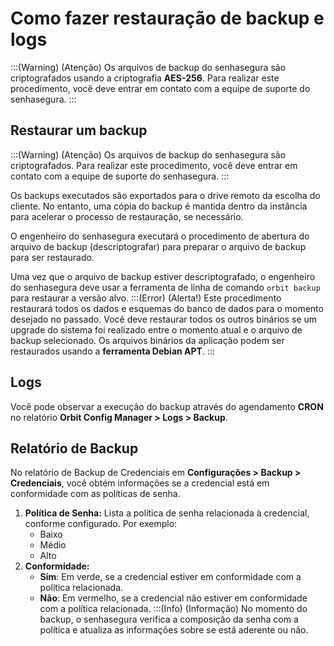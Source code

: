 # Como fazer restauração de backup e logs

:::(Warning) (Atenção)
Os arquivos de backup do senhasegura são criptografados usando a criptografia **AES-256**. Para realizar este procedimento, você deve entrar em contato com a equipe de suporte do senhasegura.
:::

## Restaurar um backup
:::(Warning) (Atenção)
Os arquivos de backup do senhasegura são criptografados. Para realizar este procedimento, você deve entrar em contato com a equipe de suporte do senhasegura.
:::

Os backups executados são exportados para o drive remoto da escolha do cliente. No entanto, uma cópia do backup é mantida dentro da instância para acelerar o processo de restauração, se necessário.

O engenheiro do senhasegura executará o procedimento de abertura do arquivo de backup (descriptografar) para preparar o arquivo de backup para ser restaurado.

Uma vez que o arquivo de backup estiver descriptografado, o engenheiro do senhasegura deve usar a ferramenta de linha de comando `orbit backup` para restaurar a versão alvo.
:::(Error) (Alerta!)
Este procedimento restaurará todos os dados e esquemas do banco de dados para o momento desejado no passado. Você deve restaurar todos os outros binários se um upgrade do sistema foi realizado entre o momento atual e o arquivo de backup selecionado. Os arquivos binários da aplicação podem ser restaurados usando a **ferramenta Debian APT**.
:::

## Logs
Você pode observar a execução do backup através do agendamento **CRON** no relatório **Orbit Config Manager > Logs > Backup**.

## Relatório de Backup
No relatório de Backup de Credenciais em **Configurações > Backup > Credenciais**, você obtém informações se a credencial está em conformidade com as políticas de senha.

1. **Política de Senha:** Lista a política de senha relacionada à credencial, conforme configurado. Por exemplo:
   * Baixo
   * Médio
   * Alto
2. **Conformidade:**
   * **Sim**: Em verde, se a credencial estiver em conformidade com a política relacionada.
   * **Não**: Em vermelho, se a credencial não estiver em conformidade com a política relacionada.
:::(Info) (Informação)
No momento do backup, o senhasegura verifica a composição da senha com a política e atualiza as informações sobre se está aderente ou não.
